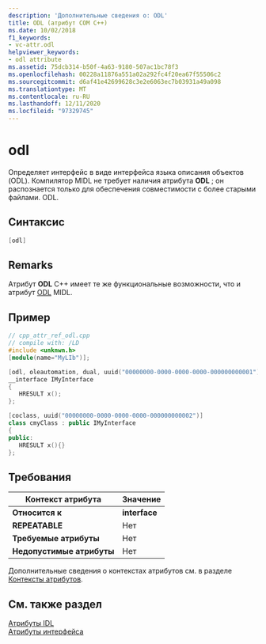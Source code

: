 ```yaml
---
description: 'Дополнительные сведения о: ODL'
title: ODL (атрибут COM C++)
ms.date: 10/02/2018
f1_keywords:
- vc-attr.odl
helpviewer_keywords:
- odl attribute
ms.assetid: 75dcb314-b50f-4a63-9180-507ac1bc78f3
ms.openlocfilehash: 00228a11876a551a02a292fc4f20ea67f55506c2
ms.sourcegitcommit: d6af41e42699628c3e2e6063ec7b03931a49a098
ms.translationtype: MT
ms.contentlocale: ru-RU
ms.lasthandoff: 12/11/2020
ms.locfileid: "97329745"
---
```

# <a name="odl"></a>odl

Определяет интерфейс в виде интерфейса языка описания объектов (ODL). Компилятор MIDL не требует наличия атрибута **ODL** ; он распознается только для обеспечения совместимости с более старыми файлами. ODL.

## <a name="syntax"></a>Синтаксис

```cpp
[odl]
```

## <a name="remarks"></a>Remarks

Атрибут **ODL** C++ имеет те же функциональные возможности, что и атрибут [ODL](/windows/win32/Midl/odl) MIDL.

## <a name="example"></a>Пример

```cpp
// cpp_attr_ref_odl.cpp
// compile with: /LD
#include <unknwn.h>
[module(name="MyLIb")];

[odl, oleautomation, dual, uuid("00000000-0000-0000-0000-000000000001")]
__interface IMyInterface
{
   HRESULT x();
};

[coclass, uuid("00000000-0000-0000-0000-000000000002")]
class cmyClass : public IMyInterface
{
public:
   HRESULT x(){}
};
```

## <a name="requirements"></a>Требования

| Контекст атрибута | Значение |
|-|-|
|**Относится к**|**interface**|
|**REPEATABLE**|Нет|
|**Требуемые атрибуты**|Нет|
|**Недопустимые атрибуты**|Нет|

Дополнительные сведения о контекстах атрибутов см. в разделе [Контексты атрибутов](cpp-attributes-com-net.md#contexts).

## <a name="see-also"></a>См. также раздел

[Атрибуты IDL](idl-attributes.md)<br/>
[Атрибуты интерфейса](interface-attributes.md)
